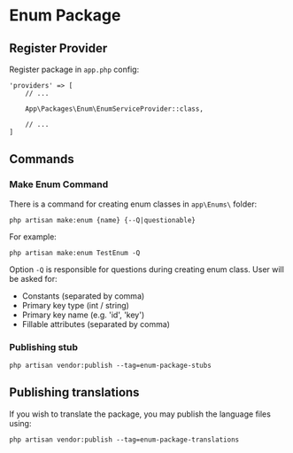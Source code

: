 # Enum Package

## Register Provider

Register package in `app.php` config:

```injectablephp
'providers' => [
    // ...
    
    App\Packages\Enum\EnumServiceProvider::class,
    
    // ...
]
```

## Commands

### Make Enum Command

There is a command for creating enum classes in `app\Enums\` folder:

```shell
php artisan make:enum {name} {--Q|questionable}
```

For example:

```shell
php artisan make:enum TestEnum -Q
```

Option `-Q` is responsible for questions during creating enum class. User will be asked for:

- Constants (separated by comma)
- Primary key type (int / string)
- Primary key name (e.g. 'id', 'key')
- Fillable attributes (separated by comma)

### Publishing stub

`php artisan vendor:publish --tag=enum-package-stubs`

## Publishing translations

If you wish to translate the package, you may publish the language files using:

`php artisan vendor:publish --tag=enum-package-translations`


